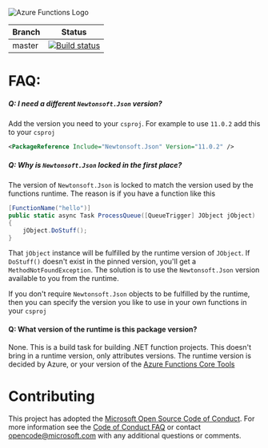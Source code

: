 ﻿![Azure Functions Logo](https://raw.githubusercontent.com/Azure/azure-functions-cli/master/src/Azure.Functions.Cli/npm/assets/azure-functions-logo-color-raster.png)

|Branch|Status|
|---|---|
|master|[![Build status](https://ci.appveyor.com/api/projects/status/54b2dh9ge9f8g3mg/branch/master?svg=true)](https://ci.appveyor.com/project/appsvc/azure-functions-vs-build-sdk/branch/master)|

# FAQ:

##### Q: I need a different `Newtonsoft.Json` version?
Add the version you need to your `csproj`. For example to use `11.0.2` add this to your `csproj`

```xml
<PackageReference Include="Newtonsoft.Json" Version="11.0.2" />
```

##### Q: Why is `Newtonsoft.Json` locked in the first place?
The version of `Newtonsoft.Json` is locked to match the version used by the functions runtime. The reason is if you have a function like this

```cs
[FunctionName("hello")]
public static async Task ProcessQueue([QueueTrigger] JObject jObject)
{
    jObject.DoStuff();
}
```

That `jObject` instance will be fulfilled by the runtime version of `JObject`. If `DoStuff()` doesn't exist in the pinned version, you'll get a `MethodNotFoundException`. The solution is to use the `Newtonsoft.Json` version available to you from the runtime. 

If you don't require `Newtonsoft.Json` objects to be fulfilled by the runtime, then you can specify the version you like to use in your own functions in your `csproj`

#### Q: What version of the runtime is this package version?
None. This is a build task for building .NET function projects. This doesn't bring in a runtime version, only attributes versions. The runtime version is decided by Azure, or your version of the [Azure Functions Core Tools](https://github.com/Azure/azure-functions-core-tools)



# Contributing

This project has adopted the [Microsoft Open Source Code of Conduct](https://opensource.microsoft.com/codeofconduct/). For more information see the [Code of Conduct FAQ](https://opensource.microsoft.com/codeofconduct/faq/) or contact [opencode@microsoft.com](mailto:opencode@microsoft.com) with any additional questions or comments.
